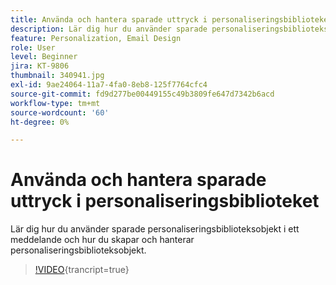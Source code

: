 ```yaml
---
title: Använda och hantera sparade uttryck i personaliseringsbiblioteket
description: Lär dig hur du använder sparade personaliseringsbiblioteksobjekt i ett meddelande och hur du skapar och hanterar personaliseringsbiblioteksobjekt.
feature: Personalization, Email Design
role: User
level: Beginner
jira: KT-9806
thumbnail: 340941.jpg
exl-id: 9ae24064-11a7-4fa0-8eb8-125f7764cfc4
source-git-commit: fd9d277be00449155c49b3809fe647d7342b6acd
workflow-type: tm+mt
source-wordcount: '60'
ht-degree: 0%

---
```


# Använda och hantera sparade uttryck i personaliseringsbiblioteket

Lär dig hur du använder sparade personaliseringsbiblioteksobjekt i ett meddelande och hur du skapar och hanterar personaliseringsbiblioteksobjekt.

>[!VIDEO](https://video.tv.adobe.com/v/340941?quality=12&learn=on){trancript=true}
